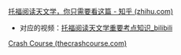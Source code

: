 



[托福阅读天文学，你只需要看这篇 - 知乎 (zhihu.com)](https://zhuanlan.zhihu.com/p/100395096)

- 对应的视频：[托福阅读天文学重要考点知识_bilibili](https://www.bilibili.com/video/BV1f7411c7BE)



[Crash Course (thecrashcourse.com)](https://thecrashcourse.com/)